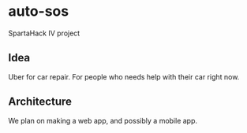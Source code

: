 # auto-sos
SpartaHack IV project

## Idea
Uber for car repair. For people who needs help with their car right now.

## Architecture
We plan on making a web app, and possibly a mobile app.

